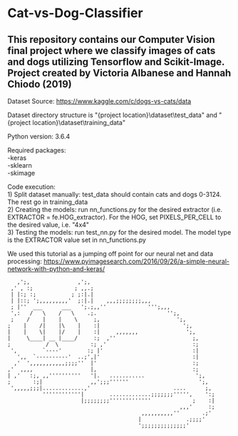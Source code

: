 # Cat-vs-Dog-Classifier
This repository contains our Computer Vision final project where we classify images of cats and dogs utilizing Tensorflow and Scikit-Image.
Project created by Victoria Albanese and Hannah Chiodo (2019)
-------------------

Dataset Source: https://www.kaggle.com/c/dogs-vs-cats/data

Dataset directory structure is "{project location}\dataset\test_data" and "{project location}\dataset\training_data"

Python version: 3.6.4

Required packages:\
    -keras\
    -sklearn\
    -skimage

Code execution:\
    1) Split dataset manually: test_data should contain cats and dogs 0-3124. The rest go in training_data\
    2) Creating the models: run nn_functions.py for the desired extractor (i.e. EXTRACTOR = fe.HOG_extractor). For the HOG, set         PIXELS_PER_CELL to the desired value, i.e. "4x4"\
    3) Testing the models: run test_nn.py for the desired model. The model type is the EXTRACTOR value set in nn_functions.py

We used this tutorial as a jumping off point for our neural net and data processing: https://www.pyimagesearch.com/2016/09/26/a-simple-neural-network-with-python-and-keras/

```
   ,';,               ,';,
 ,' , :;             ; ,,.;
 | |:; :;           ; ;:|.|
 | |::; ';,,,,,,,,,'  ;:|.|    ,,,;;;;;;;;,,,
 ; |''  ___      ___   ';.;,,''             ''';,,,
 ',:   /   \    /   \    .;.                      '';,
 ;    /    |    |    \     ;,                        ';,
;    |    /|    |\    |    :|                          ';,
|    |    \|    |/    |    :|     ,,,,,,,               ';,
|     \____| __ |____/     :;  ,''                        ;,
;           /  \          :; ,'                           :;
 ',        `----'        :; |'                            :|
   ',,  `----------'  ..;',|'                             :|
  ,'  ',,,,,,,,,,,;;;;''  |'                              :;
,'  ,,,,                  |,                              :;
| ,'   :;, ,,''''''''''   '|.   ...........                ';,
;       :;|               ,,';;;''''''                      ';,
 ',,,,,;;;|.............,'                          ....      ;,
           ''''''''''''|        .............;;;;;;;''''',    ':;
                       |;;;;;;;;'''''''''''''             ;    :|
                                                      ,,,'     :;
                                          ,,,,,,,,,,''       .;'
                                         |              .;;;;'
                                         ';;;;;;;;;;;;;;'
```